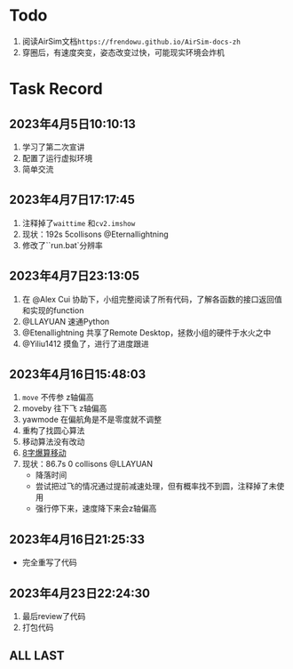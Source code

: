 # Todo

1. 阅读AirSim文档`https://frendowu.github.io/AirSim-docs-zh`
2. 穿圈后，有速度突变，姿态改变过快，可能现实环境会炸机


# Task Record

2023年4月5日10:10:13
---
1. 学习了第二次宣讲
2. 配置了运行虚拟环境
3. 简单交流

2023年4月7日17:17:45
---
1. 注释掉了`waittime` 和`cv2.imshow`
2. 现状：192s 5collisons @Eternallightning 
3. 修改了``run.bat`分辨率

2023年4月7日23:13:05
---
1. 在 @Alex Cui 协助下，小组完整阅读了所有代码，了解各函数的接口返回值和实现的function
2. @LLAYUAN 速通Python
3. @Etenallightning 共享了Remote Desktop，拯救小组的硬件于水火之中
4. @Yiliu1412 摸鱼了，进行了进度跟进

2023年4月16日15:48:03
---
1. `move` 不传参 z轴偏高
2. moveby 往下飞 z轴偏高
3. yawmode 在偏航角是不是零度就不调整
4. 重构了找圆心算法
5. 移动算法没有改动
6. [8字爆算移动](https://zhuanlan.zhihu.com/p/485796378)
7. 现状：86.7s 0 collisons @LLAYUAN
    - 降落时间
    - 尝试把过飞的情况通过提前减速处理，但有概率找不到圆，注释掉了未使用
    - 强行停下来，速度降下来会z轴偏高

2023年4月16日21:25:33
---
- 完全重写了代码
    
2023年4月23日22:24:30
---
1. 最后review了代码
2. 打包代码


ALL LAST
---

